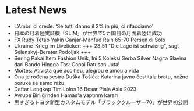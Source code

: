 # Latest News
-  L’Ambrì ci crede. ‘Se tutti danno il 2% in più, ci rifacciamo’
-  日本の月着陸実証機「SLIM」が世界で5カ国目の月面着陸に成功
-  FX Rudy Tetap Yakin Ganjar-Mahfud Raih 65-70 Persen di Solo
-  Ukraine-Krieg im Liveticker: +++ 23:51 "Die Lage ist schwierig", sagt Selenskyj-Berater Podoljak +++
-  Sering Pakai Item Fashion Unik, Ini 5 Koleksi Serba Silver Nagita Slavina dari Bando Hingga Tas: Capai Ratusan Juta!
-  Mortes: Ativista que acolheu, alegrou e amou a vida
-  Ona je rođena sestra Duška Tošića: Katarina javno čestitala bratu, nežne poruke se samo nižu
-  Daftar Lengkap Tim Lolos 16 Besar Piala Asia 2023
-  Avrupa Birliği’nden Hamas'a yaptırım kararı
-  黒すぎるトヨタ新型カスタムモデル「ブラッククルーザー70」が世界初公開
